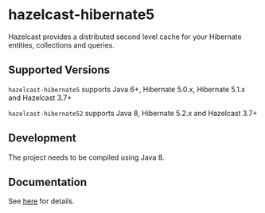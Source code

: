 # hazelcast-hibernate5

Hazelcast provides a distributed second level cache for your Hibernate entities, collections and queries.

## Supported Versions

`hazelcast-hibernate5` supports Java 6+, Hibernate 5.0.x, Hibernate 5.1.x and Hazelcast 3.7+

`hazelcast-hibernate52` supports Java 8, Hibernate 5.2.x and Hazelcast 3.7+

## Development

The project needs to be compiled using Java 8.

## Documentation

See [here](https://github.com/hazelcast/hazelcast-hibernate/blob/master/README.md) for details.
